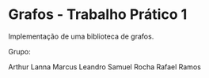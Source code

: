 # Grafos - Trabalho Prático 1

Implementação de uma biblioteca de grafos.

Grupo:

Arthur Lanna
Marcus Leandro
Samuel Rocha
Rafael Ramos



